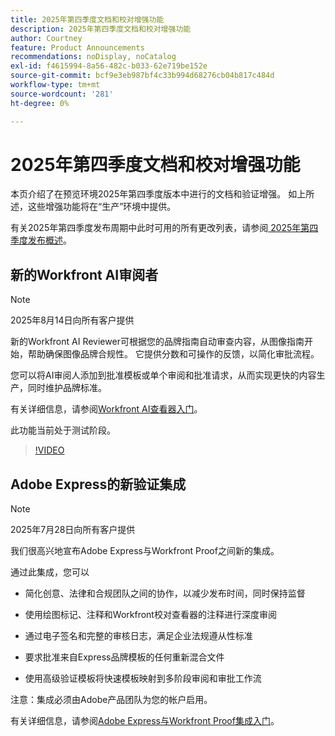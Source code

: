 ```yaml
---
title: 2025年第四季度文档和校对增强功能
description: 2025年第四季度文档和校对增强功能
author: Courtney
feature: Product Announcements
recommendations: noDisplay, noCatalog
exl-id: f4615994-8a56-482c-b033-62e719be152e
source-git-commit: bcf9e3eb987bf4c33b994d68276cb04b817c484d
workflow-type: tm+mt
source-wordcount: '281'
ht-degree: 0%

---
```


# 2025年第四季度文档和校对增强功能

本页介绍了在预览环境2025年第四季度版本中进行的文档和验证增强。 如上所述，这些增强功能将在“生产”环境中提供。

有关2025年第四季度发布周期中此时可用的所有更改列表，请参阅[ 2025年第四季度发布概述](/help/quicksilver/product-announcements/product-releases/25-q4-release-activity/25-q4-release-overview.md)。

## 新的Workfront AI审阅者

>[!NOTE]
>
>2025年8月14日向所有客户提供

新的Workfront AI Reviewer可根据您的品牌指南自动审查内容，从图像指南开始，帮助确保图像品牌合规性。 它提供分数和可操作的反馈，以简化审批流程。

您可以将AI审阅人添加到批准模板或单个审阅和批准请求，从而实现更快的内容生产，同时维护品牌标准。

有关详细信息，请参阅[Workfront AI查看器入门](/help/quicksilver/review-and-approve-work/document-reviews-and-approvals/wf-ai-reviewer.md)。

此功能当前处于测试阶段。

>[!VIDEO](https://video.tv.adobe.com/v/3470847/)

## Adobe Express的新验证集成

>[!NOTE]
>
>2025年7月28日向所有客户提供


我们很高兴地宣布Adobe Express与Workfront Proof之间新的集成。

通过此集成，您可以

* 简化创意、法律和合规团队之间的协作，以减少发布时间，同时保持监督

* 使用绘图标记、注释和Workfront校对查看器的注释进行深度审阅

* 通过电子签名和完整的审核日志，满足企业法规遵从性标准

* 要求批准来自Express品牌模板的任何重新混合文件

* 使用高级验证模板将快速模板映射到多阶段审阅和审批工作流

注意：集成必须由Adobe产品团队为您的帐户启用。

有关详细信息，请参阅[Adobe Express与Workfront Proof集成入门](/help/quicksilver/workfront-integrations-and-apps/review-and-approval-integrations/wf-proof-and-express.md)。
